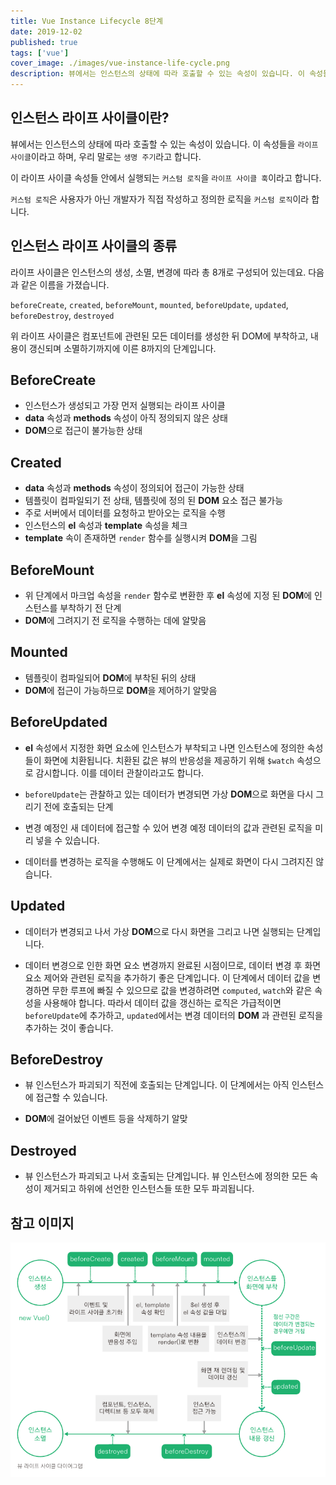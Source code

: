 ```yaml
---
title: Vue Instance Lifecycle 8단계
date: 2019-12-02
published: true
tags: ['vue']
cover_image: ./images/vue-instance-life-cycle.png
description: 뷰에서는 인스턴스의 상태에 따라 호출할 수 있는 속성이 있습니다. 이 속성들을 '라이프 사이클'이라고 하며, 우리 말로는 '생명 주기'라고 합니다.
---
```


## 인스턴스 라이프 사이클이란?

뷰에서는 인스턴스의 상태에 따라 호출할 수 있는 속성이 있습니다. 이 속성들을 `라이프 사이클`이라고 하며, 우리 말로는 `생명 주기`라고 합니다.

이 라이프 사이클 속성들 안에서 실행되는 `커스텀 로직`을 `라이프 사이클 훅`이라고 합니다.

`커스텀 로직`은 사용자가 아닌 개발자가 직접 작성하고 정의한 로직을 `커스텀 로직`이라 합니다.

## 인스턴스 라이프 사이클의 종류

라이프 사이클은 인스턴스의 생성, 소멸, 변경에 따라 총 8개로 구성되어 있는데요.
다음과 같은 이름을 가졌습니다.

`beforeCreate`, `created`, `beforeMount`, `mounted`, `beforeUpdate`, `updated`, `beforeDestroy`, `destroyed`

위 라이프 사이클은 컴포넌트에 관련된 모든 데이터를 생성한 뒤 DOM에 부착하고, 내용이 갱신되며 소멸하기까지에 이른 8까지의 단계입니다.

## BeforeCreate

- 인스턴스가 생성되고 가장 먼저 실행되는 라이프 사이클
- **data** 속성과 **methods** 속성이 아직 정의되지 않은 상태
- **DOM**으로 접근이 불가능한 상태

## Created

- **data** 속성과 **methods** 속성이 정의되어 접근이 가능한 상태
- 템플릿이 컴파일되기 전 상태, 템플릿에 정의 된 **DOM** 요소 접근 불가능
- 주로 서버에서 데이터를 요청하고 받아오는 로직을 수행
- 인스턴스의 **el** 속성과 **template** 속성을 체크
- **template** 속이 존재하면 `render` 함수를 실행시켜 **DOM**을 그림

## BeforeMount

- 위 단계에서 마크업 속성을 `render` 함수로 변환한 후 **el** 속성에 지정 된 **DOM**에 인스턴스를 부착하기 전 단계
- **DOM**에 그려지기 전 로직을 수행하는 데에 알맞음

## Mounted

- 템플릿이 컴파일되어 **DOM**에 부착된 뒤의 상태
- **DOM**에 접근이 가능하므로 **DOM**을 제어하기 알맞음

## BeforeUpdated

- **el** 속성에서 지정한 화면 요소에 인스턴스가 부착되고 나면 인스턴스에 정의한 속성들이 화면에 치환됩니다. 치환된 값은 뷰의 반응성을 제공하기 위해 `$watch` 속성으로 감시합니다. 이를 데이터 관찰이라고도 합니다.

- `beforeUpdate`는 관찰하고 있는 데이터가 변경되면 가상 **DOM**으로 화면을 다시 그리기 전에 호출되는 단계

- 변경 예정인 새 데이터에 접근할 수 있어 변경 예정 데이터의 값과 관련된 로직을 미리 넣을 수 있습니다.

- 데이터를 변경하는 로직을 수행해도 이 단계에서는 실제로 화면이 다시 그려지진 않습니다.

## Updated

- 데이터가 변경되고 나서 가상 **DOM**으로 다시 화면을 그리고 나면 실행되는 단계입니다.

- 데이터 변경으로 인한 화면 요소 변경까지 완료된 시점이므로, 데이터 변경 후 화면 요소 제어와 관련된 로직을 추가하기 좋은 단계입니다. 이 단계에서 데이터 값을 변경하면 무한 루프에 빠질 수 있으므로 값을 변경하려면 `computed`, `watch`와 같은 속성을 사용해야 합니다. 따라서 데이터 값을 갱신하는 로직은 가급적이면 `beforeUpdate`에 추가하고, `updated`에서는 변경 데이터의 **DOM** 과 관련된 로직을 추가하는 것이 좋습니다.

## BeforeDestroy

- 뷰 인스턴스가 파괴되기 직전에 호출되는 단계입니다. 이 단계에서는 아직 인스턴스에 접근할 수 있습니다.

- **DOM**에 걸어놨던 이벤트 등을 삭제하기 알맞

## Destroyed

- 뷰 인스턴스가 파괴되고 나서 호출되는 단계입니다. 뷰 인스턴스에 정의한 모든 속성이 제거되고 하위에 선언한 인스턴스들 또한 모두 파괴됩니다.

## 참고 이미지

![뷰 인스턴스 라이프 사이클 8단계](./images/vue-instance-life-cycle.png)
